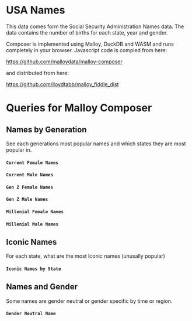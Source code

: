# USA Names
This data comes form the Social Security Administration Names data.  The
data contains the number of births for each state, year and gender.

Composer is implemented using Malloy, DuckDB and WASM and runs completely
in your browser.  Javascript code is compled from here:

  https://github.com/malloydata/malloy-composer
  
 and distributed from here:
 
   https://github.com/lloydtabb/malloy_fiddle_dist

# Queries for Malloy Composer

## Names by Generation

See each generations most popular names and which states they are most popular in.

#### <!--malloy-query model="names_composer.malloy" source="names2" query="current_f"--> `Current Female Names`

#### <!--malloy-query model="names_composer.malloy" source="names2" query="current_m"--> `Current Male Names`

#### <!--malloy-query model="names_composer.malloy" source="names2" query="gen_z_f"--> `Gen Z Female Names`

#### <!--malloy-query model="names_composer.malloy" source="names2" query="gen_z_m"--> `Gen Z Male Names`

#### <!--malloy-query model="names_composer.malloy" source="names2" query="millenial_f"--> `Millenial Female Names`

#### <!--malloy-query model="names_composer.malloy" source="names2" query="millenial_m"--> `Millenial Male Names`


## Iconic Names

For each state, what are the most Iconic names (unusally popular)

#### <!--malloy-query model="names_composer.malloy" source="names2" query="iconic_names_by_state"--> `Iconic Names by State`
 
## Names and Gender
Some names are gender neutral or gender specific by time or region.  

#### <!--malloy-query model="names_composer.malloy" source="names2" query="gender_neutral_names"--> `Gender Neutral Name`